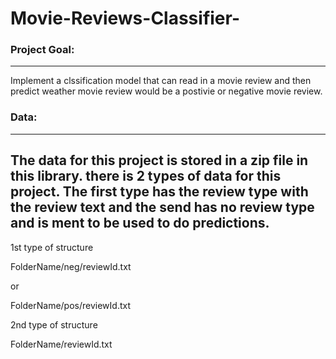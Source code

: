 # Movie-Reviews-Classifier-

### Project Goal:
---
Implement a clssification model that can read in a movie review and then predict weather movie review would be a postivie or negative movie review. 

### Data:
---
The data for this project is stored in a zip file in this library. there is 2 types of data for this project. The first type has the review type with the review text and the send has no review type and is ment to be used to do predictions. 
---

1st type of structure 

FolderName/neg/reviewId.txt

or 

FolderName/pos/reviewId.txt

2nd type of structure 

FolderName/reviewId.txt

